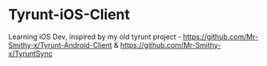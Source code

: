 # Tyrunt-iOS-Client
Learning iOS Dev, inspired by my old tyrunt project - https://github.com/Mr-Smithy-x/Tyrunt-Android-Client &amp; https://github.com/Mr-Smithy-x/TyruntSync
